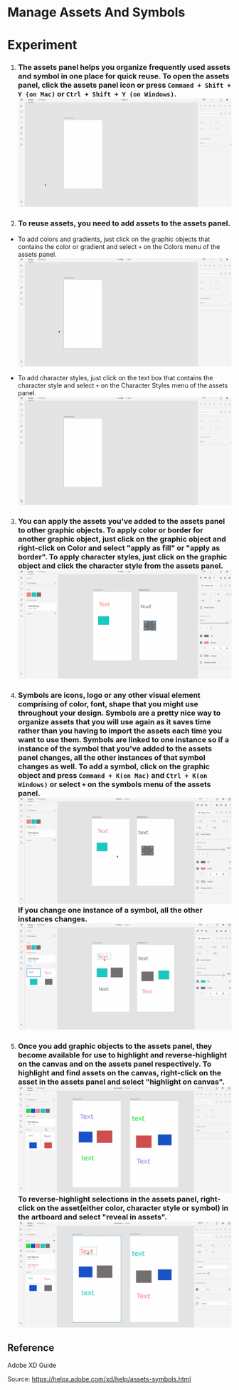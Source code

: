 # **Manage Assets And Symbols**

# **Experiment**

1. ### The assets panel helps you organize frequently used assets and symbol in one place for quick reuse. To open the assets panel, click the assets panel icon or press `Command + Shift + Y (on Mac)` or `Ctrl + Shift + Y (on Windows)`. ![](../images/pilot-17/open-assets-panel.gif)

2. ### To reuse assets, you need to add assets to the assets panel. 

- To add colors and gradients, just click on the graphic objects that contains the color or gradient and select `+` on the Colors menu of the assets panel. ![](../images/pilot-17/add-colors-gradients.gif)

- To add character styles, just click on the text box that contains the character style and select `+` on the Character Styles menu of the assets panel. ![](../images/pilot-17/add-character-styles.gif)

3. ### You can apply the assets you've added to the assets panel to other graphic objects. To apply color or border for another graphic object, just click on the graphic object and right-click on Color and select "apply as fill" or "apply as border". To apply character styles, just click on the graphic object and click the character style from the assets panel. ![](../images/pilot-17/apply-colors-character-styles.gif)

4. ### Symbols are icons, logo or any other visual element comprising of color, font, shape that you might use throughout your design. Symbols are a pretty nice way to organize assets that you will use again as it saves time rather than you having to import the assets each time you want to use them. Symbols are linked to one instance so if a instance of the symbol that you've added to the assets panel changes, all the other instances of that symbol changes as well. To add a symbol, click on the graphic object and press `Command + K(on Mac)` and `Ctrl + K(on Windows)` or select `+` on the symbols menu of the assets panel. ![](../images/pilot-17/add-symbols.gif) If you change one instance of a symbol, all the other instances changes. ![](../images/pilot-17/linked-symbols.gif)

5. ### Once you add graphic objects to the assets panel, they become available for use to highlight and reverse-highlight on the canvas and on the assets panel respectively. To highlight and find assets on the canvas, right-click on the asset in the assets panel and select "highlight on canvas". ![](../images/pilot-17/highlight-on-canvas.gif) To reverse-highlight selections in the assets panel, right-click on the asset(either color, character style or symbol) in the artboard and select "reveal in assets". ![](../images/pilot-17/reverse-highlight-selections.gif)



## **Reference**

Adobe XD Guide
 
Source: https://helpx.adobe.com/xd/help/assets-symbols.html